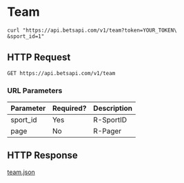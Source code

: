 # Team

```shell
curl "https://api.betsapi.com/v1/team?token=YOUR_TOKEN\
&sport_id=1"
```

## HTTP Request

`GET https://api.betsapi.com/v1/team`

### URL Parameters

Parameter | Required? | Description
--------- | ------- | -----------
sport_id | Yes | R-SportID
page | No | R-Pager

## HTTP Response

[team.json](samples/team.json)